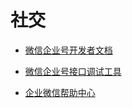 # 社交

* [微信企业号开发者文档](http://qydev.weixin.qq.com/wiki/index.php?title=%E9%A6%96%E9%A1%B5)
* [微信企业号接口调试工具](http://qydev.weixin.qq.com/debug)

* [企业微信帮助中心](http://kf.qq.com/product/qyweixin.html)
